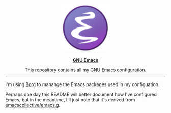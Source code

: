 <p align="center"><img src="assets/emacs-logo.svg" width=150 height=150/></p>
<p align="center"><a href="https://www.gnu.org/software/emacs/"><b>GNU Emacs</b></a></p>
<p align="center">This repository contains all my GNU Emacs configuration.</p>

---

I'm using [Borg] to manange the Emacs packages used in my configuation.

Perhaps one day this README will better document how I've configured Emacs, but in the meantime, I'll just note that
it's derived from [emacscollective/emacs.g].

[Borg]:    https://github.com/emacscollective/borg
[emacscollective/emacs.g]:  https://github.com/emacscollective/emacs.g

